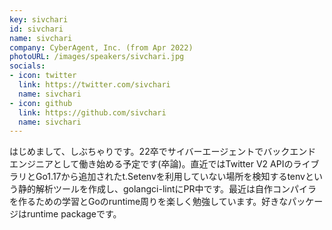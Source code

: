 ```yaml
---
key: sivchari
id: sivchari
name: sivchari
company: CyberAgent, Inc. (from Apr 2022)
photoURL: /images/speakers/sivchari.jpg
socials:
- icon: twitter
  link: https://twitter.com/sivchari
  name: sivchari
- icon: github
  link: https://github.com/sivchari
  name: sivchari
---
```

はじめまして、しぶちゃりです。22卒でサイバーエージェントでバックエンドエンジニアとして働き始める予定です(卒論)。直近ではTwitter V2 APIのライブラリとGo1.17から追加されたt.Setenvを利用していない場所を検知するtenvという静的解析ツールを作成し、golangci-lintにPR中です。最近は自作コンパイラを作るための学習とGoのruntime周りを楽しく勉強しています。好きなパッケージはruntime packageです。
